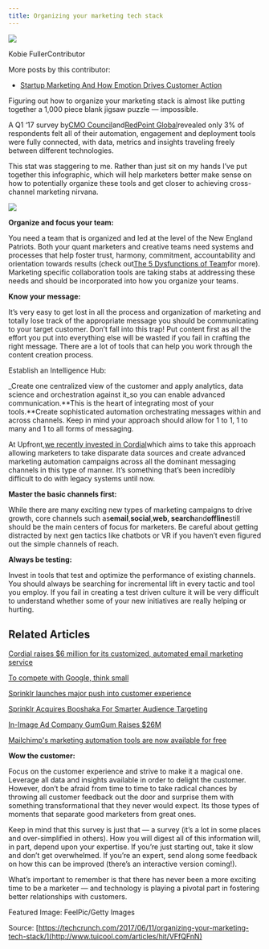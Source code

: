 ```yaml
---
title: Organizing your marketing tech stack
---
```


![](http://img1.tuicool.com/bMVVva3.jpg!web)

Kobie FullerContributor

More posts by this contributor:

* [Startup Marketing And How Emotion Drives Customer Action](https://techcrunch.com/2014/08/20/startup-marketing-how-emotion-drives-customer-action/)

Figuring out how to organize your marketing stack is almost like putting together a 1,000 piece blank jigsaw puzzle — impossible.

A Q1 ‘17 survey by[CMO Council](https://www.cmocouncil.org/)and[RedPoint Global](http://www.redpoint.net/)revealed only 3% of respondents felt all of their automation, engagement and deployment tools were fully connected, with data, metrics and insights traveling freely between different technologies.

This stat was staggering to me. Rather than just sit on my hands I’ve put together this infographic, which will help marketers better make sense on how to potentially organize these tools and get closer to achieving cross-channel marketing nirvana.

![](http://img1.tuicool.com/vU3AZ3f.png!web)

**Organize and focus your team:**

You need a team that is organized and led at the level of the New England Patriots. Both your quant marketers and creative teams need systems and processes that help foster trust, harmony, commitment, accountability and orientation towards results \(check out[The 5 Dysfunctions of Team](https://en.wikipedia.org/wiki/The_Five_Dysfunctions_of_a_Team)for more\). Marketing specific collaboration tools are taking stabs at addressing these needs and should be incorporated into how you organize your teams.

**Know your message:**

It’s very easy to get lost in all the process and organization of marketing and totally lose track of the appropriate message you should be communicating to your target customer. Don’t fall into this trap! Put content first as all the effort you put into everything else will be wasted if you fail in crafting the right message. There are a lot of tools that can help you work through the content creation process.

Establish an Intelligence Hub:

_Create one centralized view of the customer and apply analytics, data science and orchestration against it_so you can enable advanced communication.**This is the heart of integrating most of your tools.**Create sophisticated automation orchestrating messages within and across channels. Keep in mind your approach should allow for 1 to 1, 1 to many and 1 to all forms of messaging.

At Upfront,[we recently invested in Cordial](https://finance.yahoo.com/news/cordial-secures-6m-series-upfront-133238559.html)which aims to take this approach allowing marketers to take disparate data sources and create advanced marketing automation campaigns across all the dominant messaging channels in this type of manner. It’s something that’s been incredibly difficult to do with legacy systems until now.

**Master the basic channels first:**

While there are many exciting new types of marketing campaigns to drive growth, core channels such as**email**,**social**,**web, search**and**offline**still should be the main centers of focus for marketers. Be careful about getting distracted by next gen tactics like chatbots or VR if you haven’t even figured out the simple channels of reach.

**Always be testing:**

Invest in tools that test and optimize the performance of existing channels. You should always be searching for incremental lift in every tactic and tool you employ. If you fail in creating a test driven culture it will be very difficult to understand whether some of your new initiatives are really helping or hurting.

## Related Articles

[Cordial raises $6 million for its customized, automated email marketing service](https://techcrunch.com/2017/02/27/cordial-raises-6-million-for-its-customized-automated-email-marketing-service/)

[To compete with Google, think small](https://techcrunch.com/2016/06/21/to-compete-with-google-think-small/)

[Sprinklr launches major push into customer experience](https://techcrunch.com/2017/04/11/sprinklr-launches-major-push-into-customer-experience/)

[Sprinklr Acquires Booshaka For Smarter Audience Targeting](https://techcrunch.com/2015/11/02/sprinklr-acquires-booshaka/)

[In-Image Ad Company GumGum Raises $26M](https://techcrunch.com/2015/05/28/gumgum-series-c/)

[Mailchimp's marketing automation tools are now available for free](https://techcrunch.com/2017/05/02/mailchimps-marketing-automation-tools-are-now-available-for-free/)

**Wow the customer:**

Focus on the customer experience and strive to make it a magical one. Leverage all data and insights available in order to delight the customer. However, don’t be afraid from time to time to take radical chances by throwing all customer feedback out the door and surprise them with something transformational that they never would expect. Its those types of moments that separate good marketers from great ones.

Keep in mind that this survey is just that — a survey \(it’s a lot in some places and over-simplified in others\). How you will digest all of this information will, in part, depend upon your expertise. If you’re just starting out, take it slow and don’t get overwhelmed. If you’re an expert, send along some feedback on how this can be improved \(there’s an interactive version coming!\).

What’s important to remember is that there has never been a more exciting time to be a marketer — and technology is playing a pivotal part in fostering better relationships with customers.

Featured Image: FeelPic/Getty Images



Source: [https://techcrunch.com/2017/06/11/organizing-your-marketing-tech-stack/](http://www.tuicool.com/articles/hit/VFfQFnN)


